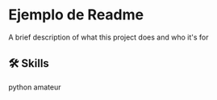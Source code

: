 
# Ejemplo de Readme 

A brief description of what this project does and who it's for


## 🛠 Skills
python amateur

